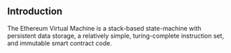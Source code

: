 ## Introduction

The Ethereum Virtual Machine is a stack-based state-machine with persistent data storage, a
relatively simple, turing-complete instruction set, and immutable smart contract code.
